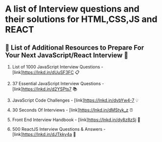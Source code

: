 # A list of Interview questions and their solutions for HTML,CSS,JS and REACT

## 🚀 List of Additional Resources to Prepare For Your Next JavaScript/React Interview 🚀

1.  List of 1000 JavaScript Interview Questions -[link]https://lnkd.in/dUuSF3FC 📋

2.  37 Essential JavaScript Interview Questions - [link]https://lnkd.in/d2YSPts7 📚

3.  JavaScript Code Challenges - [link]https://lnkd.in/dvbYw4-7 💡

4.  30 Seconds Of Interviews - [link]https://lnkd.in/dMStyk_z ⏰

5.  Front End Interview Handbook - [link]https://lnkd.in/dy8z8zSj 📘

6.  500 ReactJS Interview Questions & Answers - [link]https://lnkd.in/dJTkky4a 🤯
